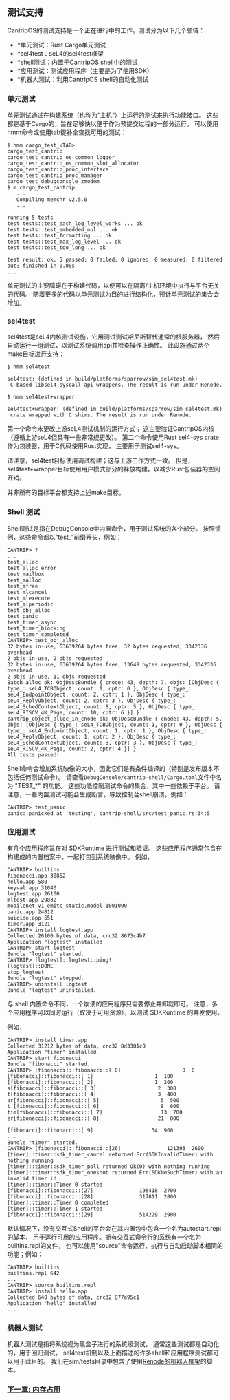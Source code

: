 <!--

## Testing support

CantripOS testing support is a work in progress. Tests break down into
the following areas:

- *unit tests*: Rust cargo unit tests
- *sel4test*: seL4's sel4test framework
- *shell tests*: tests built into the CantripOS shell
- *application tests*: test applications (mostly to exercise the SDK)
- *robot tests*: automated tests that leverage the CantripOS shell

-->

## 测试支持

CantripOS的测试支持是一个正在进行中的工作。测试分为以下几个领域：

- *单元测试：Rust Cargo单元测试
- *sel4test：seL4的sel4test框架
- *shell测试：内置于CantripOS shell中的测试
- *应用测试：测试应用程序（主要是为了使用SDK）
- *机器人测试：利用CantripOS shell的自动化测试

<!--

### Unit tests

Unit tests excercise functional interfaces with tests that run on the
build system (aka the "host").
These are all cargo-based and meant to be fast enough to run as part of
a pre-submit process.
The available tests can be found with the hmm command or using tab
completion:

-->

### 单元测试

单元测试通过在构建系统（也称为“主机”）上运行的测试来执行功能接口。
这些都是基于Cargo的，旨在足够快以便于作为预提交过程的一部分运行。
可以使用hmm命令或使用tab键补全查找可用的测试：

``` shell
$ hmm cargo_test_<TAB>
cargo_test_cantrip                           cargo_test_cantrip_os_common_logger          cargo_test_cantrip_os_common_slot_allocator
cargo_test_cantrip_proc_interface            cargo_test_cantrip_proc_manager              cargo_test_debugconsole_zmodem
$ m cargo_test_cantrip
   ...
   Compiling memchr v2.5.0
   ...

running 5 tests
test tests::test_each_log_level_works ... ok
test tests::test_embedded_nul ... ok
test tests::test_formatting ... ok
test tests::test_max_log_level ... ok
test tests::test_too_long ... ok

test result: ok. 5 passed; 0 failed; 0 ignored; 0 measured; 0 filtered out; finished in 0.00s
...

```

<!--
The main impediment to unit tests is structuring code so that
platform-independent code can be exercised in an isolated/host environment.
Expect the set of unit tests to grow as more code is structured with
unit testing in mind.

-->

单元测试的主要障碍在于构建代码，以便可以在隔离/主机环境中执行与平台无关的代码。
随着更多的代码以单元测试为目的进行结构化，预计单元测试的集合会增加。

<!--

### sel4test

sel4test is the seL4 kernel test facility that substitutes a test
harness for the usual rootserver and then automatically runs a suite
of tests that exercises system call api's and checks operational
correctness.
This facility is supported with two make targets:

-->

### sel4test

sel4test是seL4内核测试设施，它用测试测试哈尼斯替代通常的根服务器，
然后自动运行一组测试，以测试系统调用api并检查操作正确性。
此设施通过两个make目标进行支持：

``` shell
$ hmm sel4test

sel4test: (defined in build/platforms/sparrow/sim_sel4test.mk)
 C-based libsel4 syscall api wrappers. The result is run under Renode.

$ hmm sel4test+wrapper

sel4test+wrapper: (defined in build/platforms/sparrow/sim_sel4test.mk)
 crate wrapped with C shims. The result is run under Renode.
```

<!--

The first command runs the upstream seL4 test mechanism unchanged;
this mostly verifies the CantripOS kernel (which follows upstream
seL4 but has some non-trivial changes).
The second command runs the upstream test mechanism but using the Rust sel4-sys
crate with wrappers around the Rust implementations for use by C code;
this is mostly intended to exercise sel4-sys.

Note the sel4test target uses a debug build; this is consistent with
how upstream works. The sel4test+wrapper target however uses a release build of
the user mode pieces to reduce the space overhead of the Rust wrappers.

Not all target platforms may support the above make targets.

-->

第一个命令未更改上游seL4测试机制的运行方式；
这主要验证CantripOS内核（遵循上游seL4但具有一些非常规更改）。
第二个命令使用Rust sel4-sys crate作为包装器，用于C代码使用Rust实现，
主要用于测试sel4-sys。

请注意，sel4test目标使用调试构建；这与上游工作方式一致。
但是，sel4test+wrapper目标使用用户模式部分的释放构建，以减少Rust包装器的空间开销。

并非所有的目标平台都支持上述make目标。

<!--

### Shell tests

Shell tests refers to builtin commands in the DebugConsole that exercise parts
of the system.
By convention these have a "test_" prefix; e.g.

-->

### Shell 测试

Shell测试是指在DebugConsole中内置命令，用于测试系统的各个部分。
按照惯例，这些命令都以“test_”前缀开头，例如：

``` shell
CANTRIP> ?
...
test_alloc
test_alloc_error
test_mailbox
test_malloc
test_mfree
test_mlcancel
test_mlexecute
test_mlperiodic
test_obj_alloc
test_panic
test_timer_async
test_timer_blocking
test_timer_completed
CANTRIP> test_obj_alloc
32 bytes in-use, 63639264 bytes free, 32 bytes requested, 3342336 overhead
2 objs in-use, 2 objs requested
32 bytes in-use, 63639264 bytes free, 13648 bytes requested, 3342336 overhead
2 objs in-use, 11 objs requested
Batch alloc ok: ObjDescBundle { cnode: 43, depth: 7, objs: [ObjDesc { type_: seL4_TCBObject, count: 1, cptr: 0 }, ObjDesc { type_: seL4_EndpointObject, count: 2, cptr: 1 }, ObjDesc { type_: seL4_ReplyObject, count: 2, cptr: 3 }, ObjDesc { type_: seL4_SchedContextObject, count: 8, cptr: 5 }, ObjDesc { type_: seL4_RISCV_4K_Page, count: 10, cptr: 6 }] }
cantrip_object_alloc_in_cnode ok: ObjDescBundle { cnode: 43, depth: 5, objs: [ObjDesc { type_: seL4_TCBObject, count: 1, cptr: 0 }, ObjDesc { type_: seL4_EndpointObject, count: 1, cptr: 1 }, ObjDesc { type_: seL4_ReplyObject, count: 1, cptr: 2 }, ObjDesc { type_: seL4_SchedContextObject, count: 8, cptr: 3 }, ObjDesc { type_: seL4_RISCV_4K_Page, count: 2, cptr: 4 }] }
All tests passed!
```

<!--

Shell commands bloat a system image so are conditionally compiled in
(in particular release builds do not include any test commands).
Check `DebugConsole/cantrip-shell/Cargo.toml` for features named "TEST_*".
These control the set of test commands, some of which are platform-dependent.
Beware that some builtin tests may generate assertions that will kill the
console shell; e.g.

-->

Shell命令会增加系统映像的大小，因此它们是有条件编译的（特别是发布版本不包括任何测试命令）。
请查看`DebugConsole/cantrip-shell/Cargo.toml`文件中名为 "TEST_*" 的功能。
这些功能控制测试命令的集合，其中一些依赖于平台。
请注意，一些内置测试可能会生成断言，导致控制台shell崩溃，例如：

``` shell
CANTRIP> test_panic
panic::panicked at 'testing', cantrip-shell/src/test_panic.rs:34:5
```

<!--

### Application tests

There are several applications designed to exercise/test the SDKRuntime.
These are typically included in the builtins archive baked into a system image.
For example,

-->

### 应用测试

有几个应用程序旨在对 SDKRuntime 进行测试和验证。
这些应用程序通常包含在构建成的内置档案中，一起打包到系统映像中。
例如，

``` shell
CANTRIP> builtins
fibonacci.app 30852
hello.app 580
keyval.app 31040
logtest.app 26100
mltest.app 29832
mobilenet_v1_emitc_static.model 1001090
panic.app 24812
suicide.app 551
timer.app 3121
CANTRIP> install logtest.app
Collected 26100 bytes of data, crc32 8673c4b7
Application "logtest" installed
CANTRIP> start logtest
Bundle "logtest" started.
CANTRIP> [logtest]::logtest::ping!
[logtest]::DONE
stop logtest
Bundle "logtest" stopped.
CANTRIP> uninstall logtest
Bundle "logtest" uninstalled.
```

<!--

Unlike a shell builtin an application that dies can just be stopped and unloaded.
Note multiple applications can be run simultaneously (depending on available
resources) to exercise concurrent use of the SDKRuntime.
For example,

-->

与 shell 内置命令不同，一个崩溃的应用程序只需要停止并卸载即可。
注意，多个应用程序可以同时运行（取决于可用资源），以测试 SDKRuntime 的并发使用。

例如，

``` shell
CANTRIP> install timer.app
Collected 31212 bytes of data, crc32 8d3381c0
Application "timer" installed
CANTRIP> start fibonacci
Bundle "fibonacci" started.
CANTRIP> [fibonacci]::fibonacci::[ 0]                    0  0
[fibonacci]::fibonacci::[ 1]                    1  100
[fibonacci]::fibonacci::[ 2]                    1  200
s[fibonacci]::fibonacci::[ 3]                    2  300
t[fibonacci]::fibonacci::[ 4]                    3  400
ar[fibonacci]::fibonacci::[ 5]                    5  500
t [fibonacci]::fibonacci::[ 6]                    8  600
tim[fibonacci]::fibonacci::[ 7]                   13  700
er[fibonacci]::fibonacci::[ 8]                   21  800

[fibonacci]::fibonacci::[ 9]                   34  900
...
Bundle "timer" started.
CANTRIP> [fibonacci]::fibonacci::[26]               121393  2600
[timer]::timer::sdk_timer_cancel returned Err(SDKInvalidTimer) with nothing running
[timer]::timer::sdk_timer_poll returned Ok(0) with nothing running
[timer]::timer::sdk_timer_oneshot returned Err(SDKNoSuchTimer) with an invalid timer id
[timer]::timer::Timer 0 started
[fibonacci]::fibonacci::[27]               196418  2700
[fibonacci]::fibonacci::[28]               317811  2800
[timer]::timer::Timer 0 completed
[timer]::timer::Timer 1 started
[fibonacci]::fibonacci::[29]               514229  2900

```

<!--

By default, platforms without an interactive shell include an
`autostart.repl` script in their builtins bundle that runs the available applications.
Systems that have an interactive command line have a *builtins.repl* file that does
the same thing and can be run with the "source" command; e.g.

-->

默认情况下，没有交互式Shell的平台会在其内置包中包含一个名为autostart.repl的脚本，
用于运行可用的应用程序。拥有交互式命令行的系统有一个名为builtins.repl的文件，
也可以使用"source"命令运行，执行与自动启动脚本相同的功能；例如：

```shell
CANTRIP> builtins
builtins.repl 642
...
CANTRIP> source builtins.repl
CANTRIP> install hello.app
Collected 640 bytes of data, crc32 877a95c1
Application "hello" installed
...
```

<!--

### Robot tests

Robot tests refer to system-level tests that treat the system as a black box.
Typically these are automated and used for regression testing.
The sel4test mechanism can be used for this purpose as can many of the shell
and application tests described above.
The scripts we use with [Renode's Robot framework](https://renode.readthedocs.io/en/latest/introduction/testing.html)
are included in the *sim/tests* directory.

-->

### 机器人测试

机器人测试是指将系统视为黑盒子进行的系统级测试。
通常这些测试都是自动化的，用于回归测试。
sel4test机制以及上面描述的许多shell和应用程序测试都可以用于此目的。
我们在sim/tests目录中包含了使用[Renode的机器人框架](https://renode.readthedocs.io/en/latest/introduction/testing.html)的脚本。

<!--

### [Next Section: Memory Footprint](MemoryFootprint.md)

-->

### [下一章: 内存占用](MemoryFootprint.md)
